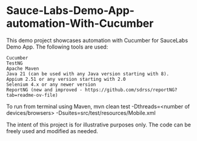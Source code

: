# Sauce-Labs-Demo-App-automation-With-Cucumber
 This demo project showcases automation with Cucumber for SauceLabs Demo App. The following tools are used:

    Cucumber
    TestNG
    Apache Maven
    Java 21 (can be used with any Java version starting with 8).
    Appium 2.51 or any version starting with 2.0
    Selenium 4.x or any newer version
    ReportNG (new and improved - https://github.com/sdrss/reportNG?tab=readme-ov-file)

To run from terminal using Maven, mvn clean test -Dthreads=<number of devices/browsers> -Dsuites=src/test/resources/Mobile.xml

The intent of this project is for illustrative purposes only. The code can be freely used and modified as needed.
